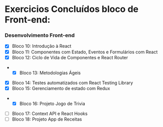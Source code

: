 # Exercicios Concluídos bloco de Front-end:
###  Desenvolvimento Front-end

   * [x] Bloco 10: Introdução à React
   * [x] Bloco 11: Componentes com Estado, Eventos e Formulários com React
   * [x] Bloco 12: Ciclo de Vida de Componentes e React Router
   * * [x] Bloco 13: Metodologias Ágeis
   * [x] Bloco 14: Testes automatizados com React Testing Library
   * [x] Bloco 15: Gerenciamento de estado com Redux
   * * [x] Bloco 16: Projeto Jogo de Trivia
   * [ ] Bloco 17: Context API e React Hooks
   * [ ] Bloco 18: Projeto App de Receitas
